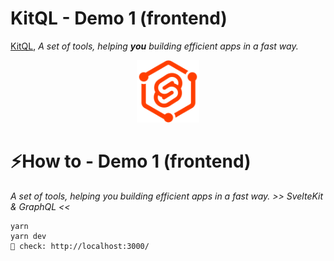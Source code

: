 # KitQL - Demo 1 (frontend)

[KitQL](https://github.com/jycouet/kitql#kitql), _A set of tools, helping **you** building efficient apps in a fast way._

<p align="center">
  <img src="../../logo.svg" width="100" />
</p>

# ⚡How to - Demo 1 (frontend)

_A set of tools, helping you building efficient apps in a fast way. >> SvelteKit & GraphQL <<_

```
yarn
yarn dev
🥳 check: http://localhost:3000/
```
